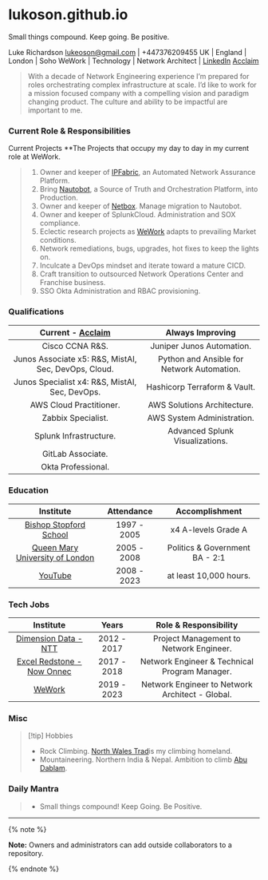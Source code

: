 # lukoson.github.io
Small things compound. Keep going. Be positive. 

Luke Richardson
[lukeoson@gmail.com](mailto:lukeoson@gmail.com) | +447376209455
UK | England | London | Soho
WeWork | Technology | Network Architect | [LinkedIn](https://www.linkedin.com/in/luke-richardson/) [Acclaim](https://www.credly.com/users/luke-richardson.dca3c027)
 
 
>With a decade of Network Engineering experience I’m prepared for roles orchestrating complex infrastructure at scale. I’d like to work for a mission focused company with a compelling vision and paradigm changing product. The culture and ability to be impactful are important to me.

### Current Role & Responsibilities

Current Projects
**The Projects that occupy my day to day in my current role at WeWork.
>1.   Owner and keeper of [IPFabric](https://ipfabric.io/), an Automated Network Assurance Platform.  
>2.   Bring [Nautobot](https://www.networktocode.com/nautobot/), a Source of Truth and Orchestration Platform, into Production.
>3.   Owner and keeper of [Netbox](https://netbox.readthedocs.io/en/stable/). Manage migration to Nautobot. 
>4.   Owner and keeper of SplunkCloud. Administration and SOX compliance. 
>5.   Eclectic research projects as [WeWork](https://www.wework.com/) adapts to prevailing Market  conditions.
>6.   Network remediations, bugs, upgrades, hot fixes to keep the lights on.
>7.   Inculcate a DevOps mindset and iterate toward a mature CICD.
>8.   Craft transition to outsourced Network Operations Center and Franchise business.
>9.   SSO Okta Administration and RBAC provisioning.

### Qualifications

| **Current - [Acclaim](https://www.credly.com/users/luke-richardson.dca3c027)** | **Always Improving** |
|:----------------------------:|:-----------------------------:|
| Cisco CCNA R&S. | Juniper Junos Automation.| 
| Junos Associate x5: R&S, MistAI, Sec, DevOps, Cloud. | Python and Ansible for Network Automation. |
| Junos Specialist x4: R&S, MistAI, Sec, DevOps. | Hashicorp Terraform & Vault. |
| AWS Cloud Practitioner. | AWS Solutions Architecture. |
| Zabbix Specialist. | AWS System Administration. |
| Splunk Infrastructure. | Advanced Splunk Visualizations.
| GitLab Associate. | |
| Okta Professional. | |

### Education 

| Institute | Attendance | Accomplishment |
| :---: | :---: | :---: |
| [Bishop Stopford School](https://www.bishopstopford.com/) | 1997 - 2005 | x4 A-levels Grade A |
| [Queen Mary University of London](https://www.qmul.ac.uk/) | 2005 - 2008 | Politics & Government BA - 2:1 |
| [YouTube](https://www.youtube.com/channel/UCRIOI_3REG9zIDM0Fp9Xiyg) | 2008 - 2023 | at least 10,000 hours. |

### Tech Jobs

| Institute | Years | Role & Responsibility |  
| :--: | :---: | :---: |
| [Dimension Data - NTT](https://www.dimensiondata.com/en-gb/) | 2012 - 2017 | Project Management to Network Engineer. |
| [Excel Redstone - Now Onnec](https://www.onnecgroup.com/) | 2017 - 2018 | Network Engineer & Technical Program Manager. |
| [WeWork](https://www.wework.com/) | 2019 - 2023 | Network Engineer to Network Architect - Global. |

### Misc

>[!tip] Hobbies
>- Rock Climbing. [North Wales Trad](https://www.ukclimbing.com/logbook/set.php?id=165)is my climbing homeland. 
>- Mountaineering. Northern India & Nepal. Ambition to climb [Abu Dablam](https://www.google.com/search?q=abu+dablam).
>

### Daily Mantra
> - Small things compound! Keep Going. Be Positive.

***

{% note %}

**Note:** Owners and administrators can add outside collaborators to a repository.

{% endnote %}
